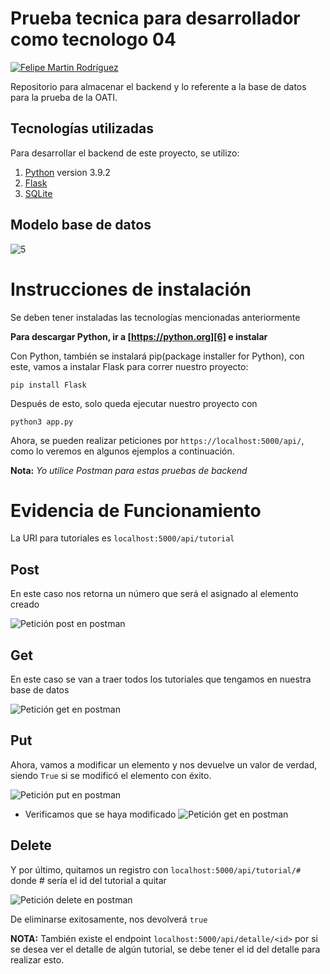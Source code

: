 #  **Prueba tecnica para desarrollador como tecnologo 04**

[![Felipe Martin Rodríguez](https://img.shields.io/badge/felimarod-github-blue?style=flat-square)][1]

Repositorio para almacenar el backend y lo referente a la base de datos para la prueba de la OATI.

## Tecnologías utilizadas
Para desarrollar el backend de este proyecto, se utilizo:

1. [Python][6] version 3.9.2
2. [Flask][3]
2. [SQLite][4]

## Modelo base de datos

![5]

# Instrucciones de instalación

Se deben tener instaladas las tecnologías mencionadas anteriormente

**Para descargar Python, ir a [https://python.org][6] e instalar**

Con Python, también se instalará pip(package installer for Python), con este, vamos a instalar Flask para correr nuestro proyecto:
    
    pip install Flask

Después de esto, solo queda ejecutar nuestro proyecto con

    python3 app.py

Ahora, se pueden realizar peticiones por `https://localhost:5000/api/`, como lo veremos en algunos ejemplos a continuación.

**Nota:** _Yo utilice Postman para estas pruebas de backend_

# Evidencia de Funcionamiento

La URI para tutoriales es `localhost:5000/api/tutorial`

## Post
En este caso nos retorna un número que será el asignado al elemento creado

![Petición post en postman](docs/assets/images/2023-10-24_09-34-17_Post.png)

## Get

En este caso se van a traer todos los tutoriales que tengamos en nuestra base de datos

![Petición get en postman](docs/assets/images/2023-10-24_09-34-40_Get.png)

## Put

Ahora, vamos a modificar un elemento y nos devuelve un valor de verdad, siendo `True` si se modificó el elemento con éxito.

![Petición put en postman](docs/assets/images/2023-10-24_09-45-05_Put.png)

- Verificamos que se haya modificado
![Petición get en postman](docs/assets/images/2023-10-24_09-45-19_Get.png)

## Delete

Y por último, quitamos un registro con `localhost:5000/api/tutorial/#` donde # sería el id del tutorial a quitar

![Petición delete en postman](docs/assets/images/2023-10-24_09-52-55_Delete.png)

De eliminarse exitosamente, nos devolverá `true`

**NOTA:** También existe el endpoint `localhost:5000/api/detalle/<id>` por si se desea ver el detalle de algún tutorial, se debe tener el id del detalle para realizar esto.

 [1]:https://gitlab.com/felimarod
 [2]:https://github.com/felimarod/prueba-desarrollador-backend.git
 [3]:https://flask.palletsprojects.com/en/3.0.x/
 [4]:https://www.sqlite.org/index.html
 [5]:docs/assets/images/BD.png
 [6]:https://www.python.org